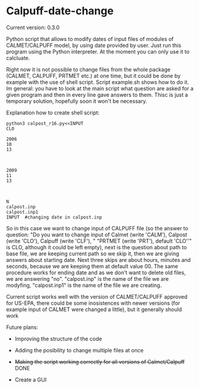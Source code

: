 # Calpuff-date-change
Current version: 0.3.0

Python script that allows to modify dates of input files of modules of CALMET/CALPUFF model, by using date provided by user. Just run this program using the Python interpreter. At the moment you can only use it to calcluate.

Right now it is not possible to change files from the whole package (CALMET, CALPUFF, PRTMET etc.) at one time, but it could be done by example with the use of shell script. Script example.sh shows how to do it. Im general: you
have to look at the main script what question are asked for a given program and then in every line gave answers to them. Thisc is just a temporary solution, hopefully soon it won't be necessary. 

Explanation how to create shell script:

``` shell
python3 calpost_r16.py<<INPUT
CLO

2006
10
13



2009
11
13



N
calpost.inp
calpost.inp1
INPUT  #changing date in calpost.inp

```

So in this case we want to change input of CALPUFF file (so the answer to question: "Do you want to change input of Calmet (write 'CALM'), Calpost (write 'CLO'), Calpuff (write 'CLF'), "                 "PRTMET (write 'PRT'), default 'CLO''" is CLO, although it could be left empty), next is the question about path to base file, we are keeping current path so we skip it, then we are giving answers about starting date. Next three skips are about hours, minutes and seconds, because we are keeping them at default value 00. The same procedure works for ending date and as we don't want to delete old files, we are answering "no". "calpost.inp" is the name of the file we are modyfing, "calpost.inp1" is the name of the file we are creating. 

Current script works well with the version of CALMET/CALPUFF approved for US-EPA, there could be some inosistences with newer versions (for example input of CALMET were changed a little), but it generally should work

Future plans:
- Improving the structure of the code 
- Adding the posibility to change multiple files at once
  
- ~~Making the script working correctly for all versions of Calmet/Calpuff~~ DONE
- Create a GUI
